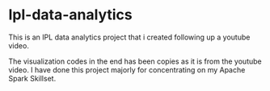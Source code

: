 # Ipl-data-analytics
This is an IPL data analytics project that i created following up a youtube video.

The visualization codes in the end has been copies as it is from the youtube video. I have done this project majorly for concentrating on my Apache Spark Skillset.
